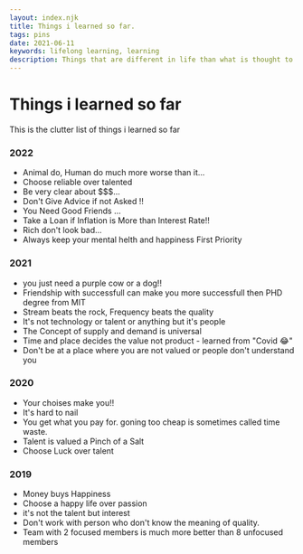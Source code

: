 ```yaml
---
layout: index.njk
title: Things i learned so far.
tags: pins
date: 2021-06-11
keywords: lifelong learning, learning
description: Things that are different in life than what is thought to us
---
```


# Things i learned so far

This is the clutter list of things i learned so far

### 2022
- Animal do, Human do much more worse than it... 
- Choose reliable over talented
- Be very clear about $$$...
- Don't Give Advice if not Asked !!
- You Need Good Friends ...
- Take a Loan if Inflation is More than Interest Rate!!
- Rich don't look bad...
- Always keep your mental helth and happiness First Priority

### 2021

- you just need a purple cow or a dog!!
- Friendship with successfull  can make you more successfull then PHD degree from MIT
- Stream beats the rock, Frequency beats the quality
- It's not technology or talent or anything but it's people
- The Concept of supply and demand is universal
- Time and place decides the value not product - learned from "Covid 😂"
- Don't be at a place where you are not valued or people don't understand you

### 2020

- Your choises make you!!
- It's hard to nail
- You get what you pay for. goning too cheap is sometimes called time waste.
- Talent is valued a Pinch of a Salt
- Choose Luck over talent

### 2019

- Money buys Happiness
- Choose a happy life over passion
- it's not the talent but interest
- Don't work with person who don't know the meaning of quality.
- Team with 2 focused members is much more better than 8 unfocused members
